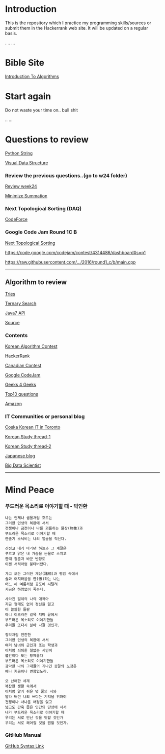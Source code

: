# Introduction
This is the repository which I practice my programming skills/sources or submit them in the Hackerrank web site.
It will be updated on a regular basis.

.
..
...

# Bible Site
[Introduction To Algorithms](http://ce.bonabu.ac.ir/uploads/30/CMS/user/file/115/EBook/Introduction.to.Algorithms.3rd.Edition.Sep.2010.pdf)

# Start again

Do not waste your time on.. bull shit

..
...



# Questions to review


[Python String](https://github.com/psean21c/Python/tree/gh-pages/hackerrank/String)

[Visual Data Structure](https://visualgo.net/)

### Review the previous questions..(go to w24 folder)

[Review week24](https://www.hackerrank.com/contests/w24/challenges/xor-matrix)

[Minimize Summation](https://www.hackerrank.com/contests/101hack43/challenges/minimizing-the-summation)


### Next Topological Sorting (DAQ)
[CodeForce](http://codeforces.com/contest/707/problem/C)



		  
### Google Code Jam Round 1C B 
[Next Topological Sorting](https://www.hackerrank.com/contests/101hack40/challenges/next-topological-sorting)

https://code.google.com/codejam/contest/4314486/dashboard#s=p1

https://raw.githubusercontent.com/…/2016/round1_c/b/main.cpp




---

## Algorithm to review

[Tries](https://www.youtube.com/watch?v=00YaFPcC65g&list=PLe-ggMe31CTe9IyG9MB8vt5xUJeYgOYRQ)

[Ternary Search](https://www.youtube.com/watch?v=LelV-kkYMIg)

[Java7 API](http://docs.oracle.com/javase/7/docs/api/)

[Source](http://algs4.cs.princeton.edu/code/)

### Contents

[Korean Algorithm Contest](https://www.acmicpc.net/)

[HackerRank](https://www.hackerrank.com)

[Canadian Contest](https://dmoj.ca/)

[Google CodeJam](https://code.google.com/codejam/schedule.html)

[Geeks 4 Geeks](http://www.geeksforgeeks.org/)

[Top10 questions](http://www.geeksforgeeks.org/top-10-algorithms-in-interview-questions/)

[Amazon](http://www.geeksforgeeks.org/tag/amazon/)

### IT Communities or personal blog

[Coska Korean IT in Toronto](http://coska.com/)

[Korean Study thread-1](https://www.facebook.com/groups/426512737533637/?fref=nf)

[Korean Study thread-2](https://www.facebook.com/profile.php?id=100001180713677&fref=nf)

[Japanese blog](http://pekempey.hatenablog.com/)

[Big Data Scientist](https://www.linkedin.com/in/christianeheiligers)


---
# Mind Peace

### 부드러운 목소리로 이야기할 때 - 박인환 

```
나는 언제나 샘물처럼 흐르는 
그러한 인생의 복판에 서서 
전쟁이나 금전이나 나를 괴롭히는 물상(物象)과 
부드러운 목소리로 이야기할 때 
한줄기 소낙비는 나의 얼굴을 적신다. 

진정코 내가 바라던 하늘과 그 계절은 
푸르고 맑은 내 가슴을 눈물로 스치고 
한때 청춘과 바꾼 반항도 
이젠 서적처럼 불타버렸다. 

가고 오는 그러한 제상(諸相)과 평범 속에서 
술과 어지러움을 한(恨)하는 나는 
어느 해 여름처럼 공포에 시달려 
지금은 하염없이 죽는다. 

사라진 일체의 나의 애욕아 
지금 형태도 없이 정신을 잃고 
이 쓸쓸한 들판 
아니 이즈러진 길목 처마 끝에서 
부드러운 목소리로 이야기한들 
우리들 또다시 살아 나갈 것인가. 

정막처럼 잔잔한 
그러한 인생의 복판에 서서 
여러 남녀와 군인과 또는 학생과 
이처럼 쇠퇴한 철없는 시인이 
불안이다 또는 황폐롭다 
부드러운 목소리로 이야기한들 
광막한 나와 그대들의 기나긴 종말의 노정은 
예나 지금이나 변함없노라. 

오 난해한 세계 
복잡한 생활 속에서 
이처럼 알기 쉬운 몇 줄의 시와 
말라 버린 나의 쓰디쓴 기억을 위하여 
전쟁이나 사나운 애정을 잊고 
넓고도 간혹 좁은 인간의 단상에 서서 
내가 부드러운 목소리로 이야기할 때 
우리는 서로 만난 것을 탓할 것인가 
우리는 서로 헤어질 것을 원할 것인가.
```

### GitHub Manual
[GitHub Syntax Link](https://github.com/adam-p/markdown-here/wiki/Markdown-Cheatsheet)
